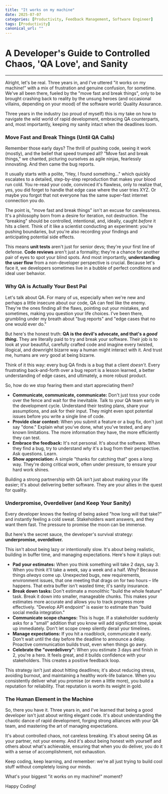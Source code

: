 ```yaml
---
title: "It works on my machine"
date: 2025-07-07
categories: [Productivity, Feedback Management, Software Engineer]
tags: [Productivity]
canonical_url: ""
---
```

  
# A Developer's Guide to Controlled Chaos, 'QA Love', and Sanity

---

Alright, let's be real. Three years in, and I've uttered "it works on my machine!" with a mix of frustration and genuine confusion, for sometime. We've all been there, fueled by the "move fast and break things", only to be brought crashing back to reality by the unsung heroes (and occasional villains, depending on your mood) of the software world: Quality Assurance.

Three years in the industry (so proud of myself) this is my take on how to navigate the wild world of rapid development, embracing QA counterparts, and, most importantly, keeping my sanity intact when the deadlines loom.

### Move Fast and Break Things (Until QA Calls)

Remember those early days? The thrill of pushing code, seeing it work (mostly), and the belief that speed trumped all? "Move fast and break things," we chanted, picturing ourselves as agile ninjas, fearlessly innovating. And then came the bug reports.

It usually starts with a polite, "Hey, I found something..." which quickly escalates to a detailed, step-by-step reproduction that makes your blood run cold. You re-read your code, convinced it's flawless, only to realize that, yes, you did forget to handle that edge case where the user tries XYZ. Or maybe you forgot that not everyone has the same super-fast internet connection you do.

The point is, "move fast and break things" isn't an excuse for carelessness. It's a philosophy born from a desire for iteration, not destruction. The "breaking" should be controlled, intentional, and, ideally, caught *before* it hits a client. Think of it like a scientist conducting an experiment: you're pushing boundaries, but you're also  recording your findings and anticipating potential side effects.

This means **unit tests** aren't just for senior devs; they're your first line of defense. **Code reviews** aren't just a formality; they're a chance for another pair of eyes to spot your blind spots. And most importantly, **understanding the user flow** from a non-developer perspective is crucial. Because let's face it, we developers sometimes live in a bubble of perfect conditions and ideal user behavior.

### Why QA is Actually Your Best Pal

Let's talk about QA. For many of us, especially when we're new and perhaps a little insecure about our code, QA can feel like the enemy. They're the ones finding all the flaws, pointing out your mistakes, and sometimes, making you question your life choices. I've been there, grumbling under my breath about "bug reports" and "edge cases that no one would ever do."

But here's the honest truth: **QA is the devil's advocate, and that's a *good thing*.** They are literally paid to try and break your software. Their job is to look at your beautiful, carefully crafted code and imagine every twisted, illogical, and downright bizarre way a human might interact with it. And trust me, humans are *very* good at being bizarre.

Think of it this way: every bug QA finds is a bug that a client *doesn't*. Every frustrating back-and-forth over a bug report is a lesson learned, a better understanding of edge cases, and ultimately, a more robust product.

So, how do we stop fearing them and start appreciating them?

* **Communicate, communicate, communicate:** Don't just toss your code over the fence and wait for the inevitable. Talk to your QA team early in the development cycle. Understand their testing plans, share your assumptions, and ask for their input. They might even spot potential issues before you write a single line of code.
* **Provide clear context:** When you submit a feature or a bug fix, don't just say "done." Explain what you've done, what you've tested, and any known limitations. The more information they have, the more efficiently they can test.
* **Embrace the feedback:** It's not personal. It's about the software. When they find a bug, try to understand *why* it's a bug from their perspective. Ask questions. Learn.
* **Show appreciation:** A simple "thanks for catching that" goes a long way. They're doing critical work, often under pressure, to ensure your hard work shines.

Building a strong partnership with QA isn't just about making your life easier; it's about delivering better software. They are your allies in the quest for quality.

### Underpromise, Overdeliver (and Keep Your Sanity)

Every developer knows the feeling of being asked "how long will that take?" and instantly feeling a cold sweat. Stakeholders want answers, and they want them fast. The pressure to promise the moon can be immense.

But here's the secret sauce, the developer's survival strategy: **underpromise, overdeliver.**

This isn't about being lazy or intentionally slow. It's about being realistic, building in buffer time, and managing expectations. Here's how it plays out:

* **Pad your estimates:** When you think something will take 2 days, say 3. When you think it'll take a week, say a week and a half. Why? Because things *always* come up. Unexpected bugs, new requirements, environment issues, that one meeting that drags on for two hours – life happens. That extra buffer isn't wasted time; it's sanity insurance.
* **Break down tasks:** Don't estimate a monolithic "build the whole feature" task. Break it down into smaller, manageable chunks. This makes your estimates more accurate and allows you to track progress more effectively. "Develop API endpoint" is easier to estimate than "build social media integration."
* **Communicate scope changes:** This is huge. If a stakeholder suddenly asks for a "small" addition that you know will add significant time, speak up immediately. Don't let scope creep silently derail your timelines.
* **Manage expectations:** If you hit a roadblock, communicate it early. Don't wait until the day before the deadline to announce a delay. Proactive communication builds trust, even when things go awry.
* **Celebrate the "overdelivery":** When you estimate 3 days and finish in 2, you're a hero. It feels great, and it builds confidence with your stakeholders. This creates a positive feedback loop.

This strategy isn't just about hitting deadlines; it's about reducing stress, avoiding burnout, and maintaining a healthy work-life balance. When you consistently deliver what you promise (or even a little more), you build a reputation for reliability. That reputation is worth its weight in gold.

### The Human Element in the Machine

So, there you have it. Three years in, and I've learned that being a good developer isn't just about writing elegant code. It's about understanding the chaotic dance of rapid development, forging strong alliances with your QA team, and mastering the art of managing expectations.

It's about controlled chaos, not careless breaking. It's about seeing QA as your partner, not your enemy. And it's about being honest with yourself and others about what's achievable, ensuring that when you do deliver, you do it with a sense of accomplishment, not exhaustion.

Keep coding, keep learning, and remember: we're all just trying to build cool stuff without completely losing our minds.

What's your biggest "it works on my machine!" moment?

Happy Coding!
